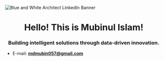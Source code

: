 
![Blue and White Architect LinkedIn Banner](https://github.com/user-attachments/assets/3cdf7194-7150-4211-b146-372f1eb9cdca)

<h1 align="center">Hello! This is Mubinul Islam!</h1>
<h3 align="center">Building intelligent solutions through data-driven innovation.</h3>

- E-mail: **mdmubin057@gmail.com**
